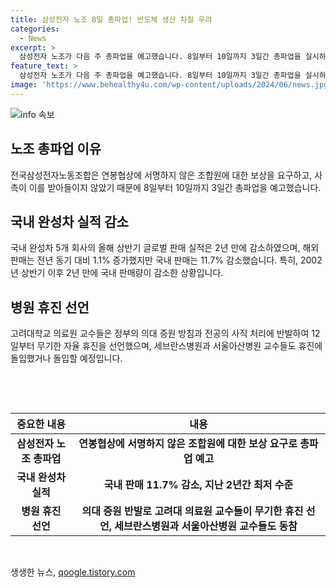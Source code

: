 ```yaml
---
title: 삼성전자 노조 8일 총파업! 반도체 생산 차질 우려
categories:
  - News
excerpt: >
  삼성전자 노조가 다음 주 총파업을 예고했습니다. 8일부터 10일까지 3일간 총파업을 실시하겠다고 밝혔으며, 연봉협상과 보상 부분에서 노사 간 이견으로 발생한 것으로 알려졌습니다. 노조 조합원 수는 2만 8천여 명으로 전체 직원의 약 22% 수준이나, 실제 총파업에 참여할 조합원 수는 적을 것으로 보입니다. 또한, 국내 완성차 5개 사의 상반기 글로벌 판매 실적이 2년 만에 감소했으며, 의료계에서도 의대 증원 방침과 전공의 사직 처리에 반발해 병원의 무기한 휴진이 이어지고 있습니다. SBS Biz 제보 홈페이지 = https://url.kr/9pghjn
feature_text: >
  삼성전자 노조가 다음 주 총파업을 예고했습니다. 8일부터 10일까지 3일간 총파업을 실시하겠다고 밝혔으며, 연봉협상과 보상 부분에서 노사 간 이견으로 발생한 것으로 알려졌습니다. 노조 조합원 수는 2만 8천여 명으로 전체 직원의 약 22% 수준이나, 실제 총파업에 참여할 조합원 수는 적을 것으로 보입니다. 또한, 국내 완성차 5개 사의 상반기 글로벌 판매 실적이 2년 만에 감소했으며, 의료계에서도 의대 증원 방침과 전공의 사직 처리에 반발해 병원의 무기한 휴진이 이어지고 있습니다. SBS Biz 제보 홈페이지 = https://url.kr/9pghjn
image: 'https://www.behealthy4u.com/wp-content/uploads/2024/06/news.jpg'
---
```


<p><img src="https://www.behealthy4u.com/wp-content/uploads/2024/06/news.jpg" alt="info 속보" /></p>

<h2 data-ke-size="size26">노조 총파업 이유</h2>

<p data-ke-size="size16">전국삼성전자노동조합은 연봉협상에 서명하지 않은 조합원에 대한 보상을 요구하고, 사측이 이를 받아들이지 않았기 때문에 8일부터 10일까지 3일간 총파업을 예고했습니다.</p>

<h2 data-ke-size="size26">국내 완성차 실적 감소</h2>

<p data-ke-size="size16">국내 완성차 5개 회사의 올해 상반기 글로벌 판매 실적은 2년 만에 감소하였으며, 해외 판매는 전년 동기 대비 1.1% 증가했지만 국내 판매는 11.7% 감소했습니다. 특히, 2002년 상반기 이후 2년 만에 국내 판매량이 감소한 상황입니다.</p>

<h2 data-ke-size="size26">병원 휴진 선언</h2>

<p data-ke-size="size16">고려대학교 의료원 교수들은 정부의 의대 증원 방침과 전공의 사직 처리에 반발하여 12일부터 무기한 자율 휴진을 선언했으며, 세브란스병원과 서울아산병원 교수들도 휴진에 돌입했거나 돌입할 예정입니다.</p>

<p data-ke-size="size16">&nbsp;</p>

<p data-ke-size="size16">&nbsp;</p>

<table>
    <thead>
        <tr>
            <th style="text-align: center;">중요한 내용</th>
            <th style="text-align: center;">내용</th>
        </tr>
    </thead>
    <tbody>
        <tr>
            <td style="text-align: center; height: 17px;"><b>삼성전자 노조 총파업</b></td>
            <td style="text-align: center; height: 17px;"><b>연봉협상에 서명하지 않은 조합원에 대한 보상 요구로 총파업 예고</b></td>
        </tr>
        <tr>
            <td style="text-align: center; height: 17px;"><b>국내 완성차 실적</b></td>
            <td style="text-align: center; height: 17px;"><b>국내 판매 11.7% 감소, 지난 2년간 최저 수준</b></td>
        </tr>
        <tr>
            <td style="text-align: center; height: 17px;"><b>병원 휴진 선언</b></td>
            <td style="text-align: center; height: 17px;"><b>의대 증원 반발로 고려대 의료원 교수들이 무기한 휴진 선언, 세브란스병원과 서울아산병원 교수들도 동참</b></td>
        </tr>
    </tbody>
</table>

<p data-ke-size="size16">&nbsp;</p>
생생한 뉴스, <a href="https://qoogle.tistory.com" rel="dofollow">qoogle.tistory.com</a>


